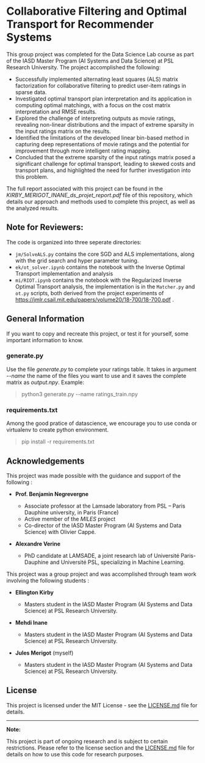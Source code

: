 # Collaborative Filtering and Optimal Transport for Recommender Systems

This group project was completed for the Data Science Lab course as part of the IASD Master Program (AI Systems and Data Science) at PSL Research University.
The project accomplished the following:

- Successfully implemented alternating least squares (ALS) matrix factorization for collaborative filtering to predict user-item ratings in sparse data.
- Investigated optimal transport plan interpretation and its application in computing optimal matchings, with a focus on the cost matrix interpretation and RMSE results.
- Explored the challenge of interpreting outputs as movie ratings, revealing non-linear distributions and the impact of extreme sparsity in the input ratings matrix on the results.
- Identified the limitations of the developed linear bin-based method in capturing deep representations of movie ratings and the potential for improvement through more intelligent rating mapping.
- Concluded that the extreme sparsity of the input ratings matrix posed a significant challenge for optimal transport, leading to skewed costs and transport plans, and highlighted the need for further investigation into this problem.

The full report associated with this project can be found in the *KIRBY_MERIGOT_INANE_ds_projet_report.pdf* file of this repository, which details our approach and methods used to complete this project, as well as the analyzed results.

## Note for Reviewers:

The code is organized into three seperate directories:
- `jm/SolveALS.py` contains the core SGD and ALS implementations, along with the grid search and hyper parameter tuning.
- `ek/ot_solver.ipynb` contains the notebook with the Inverse Optimal Transport implementation and analysis
- `mi/RIOT.ipynb` contains the notebook with the Regularized Inverse Optimal Transport analysis, the implementation is in the `Matcher.py` and `ot.py` scripts, both derived from the project experiments of https://jmlr.csail.mit.edu/papers/volume20/18-700/18-700.pdf .

## General Information
If you want to copy and recreate this project, or test it for yourself, some important information to know.

### generate.py
Use the file *generate.py* to complete your ratings table. 
It takes in argument *--name* the name of the files you want to use and it saves the complete matrix as *output.npy*.
Example:
  > python3 generate.py --name ratings_train.npy

### requirements.txt
Among the good pratice of datascience, we encourage you to use conda or virtualenv to create python environment. 
  > pip install -r requirements.txt

## Acknowledgements
This project was made possible with the guidance and support of the following :
 
- **Prof. Benjamin Negrevergne**
  - Associate professor at the Lamsade laboratory from PSL – Paris Dauphine university, in Paris (France)
  - Active member of the *MILES* project
  - Co-director of the IASD Master Program (AI Systems and Data Science) with Olivier Cappé.

- **Alexandre Verine**
  - PhD candidate at LAMSADE, a joint research lab of Université Paris-Dauphine and Université PSL, specializing in Machine Learning.

This project was a group project and was accomplished through team work involving the following students :

- **Ellington Kirby**
  - Masters student in the IASD Master Program (AI Systems and Data Science) at PSL Research University.

- **Mehdi Inane**
  - Masters student in the IASD Master Program (AI Systems and Data Science) at PSL Research University.

- **Jules Merigot** (myself)
  - Masters student in the IASD Master Program (AI Systems and Data Science) at PSL Research University.

## License
This project is licensed under the MIT License - see the [LICENSE.md](LICENSE.md) file for details.

---

**Note:**

This project is part of ongoing research and is subject to certain restrictions. Please refer to the license section and the [LICENSE.md](LICENSE.md) file for details on how to use this code for research purposes.

